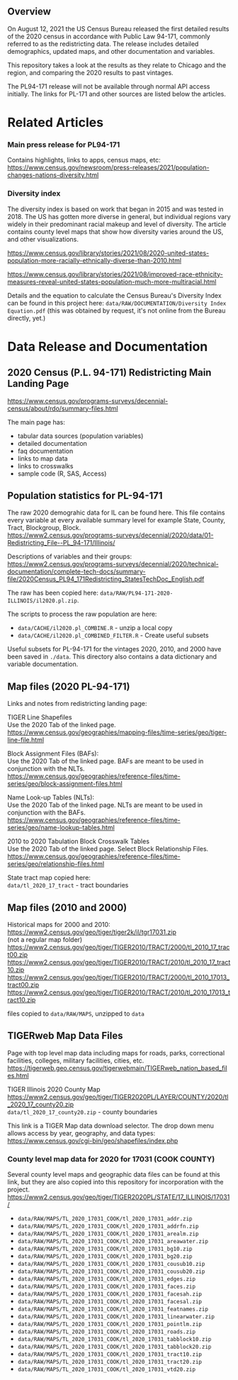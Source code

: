 

## Overview

On August 12, 2021 the US Census Bureau released the first detailed results of the 2020 census in accordance with Public Law 94-171, commonly referred to as the redistricting data. The release includes detailed demographics, updated maps, and other documentation and variables. 

This repository takes a look at the results as they relate to Chicago and the region, and comparing the 2020 results to past vintages. 

The PL94-171 release will not be available through normal API access initially.  The links for PL-171 and other sources are listed below the articles.  


# Related Articles

### Main press release for PL94-171

Contains highlights, links to apps, census maps, etc:<br> https://www.census.gov/newsroom/press-releases/2021/population-changes-nations-diversity.html

### Diversity index

The diversity index is based on work that began in 2015 and was tested in 2018. The US has gotten more diverse in general, but individual regions vary widely in their predominant racial makeup and level of diversity. The article contains county level maps that show how diversity varies around the US, and other visualizations. 

https://www.census.gov/library/stories/2021/08/2020-united-states-population-more-racially-ethnically-diverse-than-2010.html

https://www.census.gov/library/stories/2021/08/improved-race-ethnicity-measures-reveal-united-states-population-much-more-multiracial.html

Details and the equation to calculate the Census Bureau's Diversity Index can be found in this project here: `data/RAW/DOCUMENTATION/Diversity Index Equation.pdf` (this was obtained by request, it's not online from the Bureau directly, yet.)


# Data Release and Documentation

## 2020 Census (P.L. 94-171) Redistricting Main Landing Page

https://www.census.gov/programs-surveys/decennial-census/about/rdo/summary-files.html

The main page has:

 - tabular data sources (population variables)
 - detailed documentation
 - faq documentation
 - links to map data
 - links to crosswalks
 - sample code (R, SAS, Access)


## Population statistics for PL-94-171

The raw 2020 demograhic data for IL can be found here. This file contains every variable at every available summary level for example State, County, Tract, Blockgroup, Block. <br>
https://www2.census.gov/programs-surveys/decennial/2020/data/01-Redistricting_File--PL_94-171/Illinois/

Descriptions of variables and their groups: <br>
https://www2.census.gov/programs-surveys/decennial/2020/technical-documentation/complete-tech-docs/summary-file/2020Census_PL94_171Redistricting_StatesTechDoc_English.pdf

The raw has been copied here: `data/RAW/PL94-171-2020-ILLINOIS/il2020.pl.zip`.  

The scripts to process the raw population are here: 

 - `data/CACHE/il2020.pl_COMBINE.R` - unzip a local copy
 - `data/CACHE/il2020.pl_COMBINED_FILTER.R` - Create useful subsets

Useful subsets for PL-94-171 for the vintages 2020, 2010, and 2000 have been saved in `./data`.  This directory also contains a data dictionary and variable documentation. 


## Map files (2020 PL-94-171)

Links and notes from  redistricting landing page:

TIGER Line Shapefiles<br>
Use the 2020 Tab of the linked page.<br>
https://www.census.gov/geographies/mapping-files/time-series/geo/tiger-line-file.html

Block Assignment Files (BAFs):<br>
Use the 2020 Tab of the linked page. BAFs are meant to be used in conjunction with the NLTs.<br>
https://www.census.gov/geographies/reference-files/time-series/geo/block-assignment-files.html

Name Look-up Tables (NLTs):<br>
Use the 2020 Tab of the linked page. NLTs are meant to be used in conjunction with the BAFs.<br>
https://www.census.gov/geographies/reference-files/time-series/geo/name-lookup-tables.html

2010 to 2020 Tabulation Block Crosswalk Tables<br>
Use the 2020 Tab of the linked page. Select Block Relationship Files.<br>
https://www.census.gov/geographies/reference-files/time-series/geo/relationship-files.html

State tract map copied here:<br>
`data/tl_2020_17_tract` - tract boundaries


## Map files (2010 and 2000)

Historical maps for 2000 and 2010:<br>
https://www2.census.gov/geo/tiger/tiger2k/il/tgr17031.zip<br> (not a regular map folder)
https://www2.census.gov/geo/tiger/TIGER2010/TRACT/2000/tl_2010_17_tract00.zip<br>
https://www2.census.gov/geo/tiger/TIGER2010/TRACT/2010/tl_2010_17_tract10.zip<br>
https://www2.census.gov/geo/tiger/TIGER2010/TRACT/2000/tl_2010_17013_tract00.zip<br>
https://www2.census.gov/geo/tiger/TIGER2010/TRACT/2010/tl_2010_17013_tract10.zip<br>

files copied to `data/RAW/MAPS`, unzipped to `data`


## TIGERweb Map Data Files

Page with top level map data including maps for roads, parks, correctional facilities, colleges, military facilities, cities, etc. <br>
https://tigerweb.geo.census.gov/tigerwebmain/TIGERweb_nation_based_files.html

TIGER Illinois 2020 County Map<br>
https://www2.census.gov/geo/tiger/TIGER2020PL/LAYER/COUNTY/2020/tl_2020_17_county20.zip<br>
`data/tl_2020_17_county20.zip` - county boundaries


This link is a TIGER Map data download selector. The drop down menu allows access by year, geography, and data types: https://www.census.gov/cgi-bin/geo/shapefiles/index.php<br>


### County level map data for 2020 for 17031 (COOK COUNTY)

Several county level maps and geographic data files can be found at this link, but they are also copied into this repository for incorporation with the project.<br>
https://www2.census.gov/geo/tiger/TIGER2020PL/STATE/17_ILLINOIS/17031/

 - `data/RAW/MAPS/TL_2020_17031_COOK/tl_2020_17031_addr.zip`
 - `data/RAW/MAPS/TL_2020_17031_COOK/tl_2020_17031_addrfn.zip`
 - `data/RAW/MAPS/TL_2020_17031_COOK/tl_2020_17031_arealm.zip`
 - `data/RAW/MAPS/TL_2020_17031_COOK/tl_2020_17031_areawater.zip`
 - `data/RAW/MAPS/TL_2020_17031_COOK/tl_2020_17031_bg10.zip`
 - `data/RAW/MAPS/TL_2020_17031_COOK/tl_2020_17031_bg20.zip`
 - `data/RAW/MAPS/TL_2020_17031_COOK/tl_2020_17031_cousub10.zip`
 - `data/RAW/MAPS/TL_2020_17031_COOK/tl_2020_17031_cousub20.zip`
 - `data/RAW/MAPS/TL_2020_17031_COOK/tl_2020_17031_edges.zip`
 - `data/RAW/MAPS/TL_2020_17031_COOK/tl_2020_17031_faces.zip`
 - `data/RAW/MAPS/TL_2020_17031_COOK/tl_2020_17031_facesah.zip`
 - `data/RAW/MAPS/TL_2020_17031_COOK/tl_2020_17031_facesal.zip`
 - `data/RAW/MAPS/TL_2020_17031_COOK/tl_2020_17031_featnames.zip`
 - `data/RAW/MAPS/TL_2020_17031_COOK/tl_2020_17031_linearwater.zip`
 - `data/RAW/MAPS/TL_2020_17031_COOK/tl_2020_17031_pointlm.zip`
 - `data/RAW/MAPS/TL_2020_17031_COOK/tl_2020_17031_roads.zip`
 - `data/RAW/MAPS/TL_2020_17031_COOK/tl_2020_17031_tabblock10.zip`
 - `data/RAW/MAPS/TL_2020_17031_COOK/tl_2020_17031_tabblock20.zip`
 - `data/RAW/MAPS/TL_2020_17031_COOK/tl_2020_17031_tract10.zip`
 - `data/RAW/MAPS/TL_2020_17031_COOK/tl_2020_17031_tract20.zip`
 - `data/RAW/MAPS/TL_2020_17031_COOK/tl_2020_17031_vtd20.zip`

